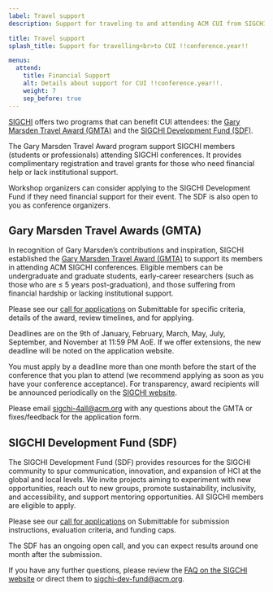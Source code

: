 ```yaml
---
label: Travel support
description: Support for traveling to and attending ACM CUI from SIGCHI.

title: Travel support
splash_title: Support for travelling<br>to CUI !!conference.year!!

menus:
  attend:
    title: Financial Support
    alt: Details about support for CUI !!conference.year!!.
    weight: 7
    sep_before: true
---
```


[SIGCHI](https://sigchi.org " ACM Special Interest Group on Computer-Human Interaction") offers two programs that can benefit CUI attendees: the [Gary Marsden Travel Award (GMTA)](https://sigchi.org/awards/gary-marsden-travel-awards/ "Information about the Gary Marsden Travel Award") and the [SIGCHI Development Fund (SDF)](https://sigchi.org/resources/sigchi-development-fund/ "Information about the SIGCHI Development Fund").

The Gary Marsden Travel Award program support SIGCHI members (students or professionals) attending SIGCHI conferences. It provides complimentary registration and travel grants for those who need financial help or lack institutional support.

Workshop organizers can consider applying to the SIGCHI Development Fund if they need financial support for their event. The SDF is also open to you as conference organizers.


## Gary Marsden Travel Awards (GMTA)
In recognition of Gary Marsden’s contributions and inspiration, SIGCHI established the [Gary Marsden Travel Award (GMTA)](https://sigchi.org/awards/gary-marsden-travel-awards/ "Information about the Gary Marsden Travel Award") to support its members in attending ACM SIGCHI conferences. Eligible members can be undergraduate and graduate students, early-career researchers (such as those who are ≤ 5 years post-graduation), and those suffering from financial hardship or lacking institutional support. 

Please see our [call for applications](https://sigchi.submittable.com/submit "Apply for the GMTA on the SIGCHI Submittable") on Submittable for specific criteria, details of the award, review timelines, and for applying.

Deadlines are on the 9th of January, February, March, May, July, September, and November at 11:59 PM AoE. If we offer extensions, the new deadline will be noted on the application website. 

You must apply by a deadline more than one month before the start of the conference that you plan to attend (we recommend applying as soon as you have your conference acceptance). For transparency, award recipients will be announced periodically on the [SIGCHI website](https://sigchi.org/gary-marsden-travel-award-recipients/ "The ACM Special Interest Group on Computer Human Interaction"). 

Please email [sigchi-4all@acm.org](mailto:sigchi-4all@acm.org "Email SIGCHI 4 all") with any questions about the GMTA or fixes/feedback for the application form.


## SIGCHI Development Fund (SDF)
The SIGCHI Development Fund (SDF) provides resources for the SIGCHI community to spur communication, innovation, and expansion of HCI at the global and local levels. We invite projects aiming to experiment with new opportunities, reach out to new groups, promote sustainability, inclusivity, and accessibility, and support mentoring opportunities. All SIGCHI members are eligible to apply. 

Please see our [call for applications](https://sigchi.submittable.com/submit "Apply for the SDF on the SIGCHI Submittable") on Submittable for submission instructions, evaluation criteria, and funding caps.

The SDF has an ongoing open call, and you can expect results around one month after the submission. 

If you have any further questions, please review the [FAQ on the SIGCHI website](https://sigchi.org/resources/sigchi-development-fund/ "FAQ for the SIGCHI Development Fund") or direct them to [sigchi-dev-fund@acm.org](mailto:sigchi-dev-fund@acm.org "Email the SIGCHI Development Fund directly").


